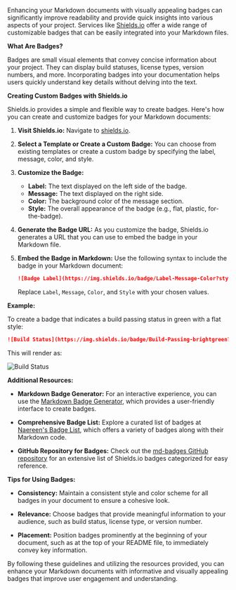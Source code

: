 Enhancing your Markdown documents with visually appealing badges can significantly improve readability and provide quick insights into various aspects of your project. Services like [Shields.io](https://shields.io/) offer a wide range of customizable badges that can be easily integrated into your Markdown files.

**What Are Badges?**

Badges are small visual elements that convey concise information about your project. They can display build statuses, license types, version numbers, and more. Incorporating badges into your documentation helps users quickly understand key details without delving into the text.

**Creating Custom Badges with Shields.io**

Shields.io provides a simple and flexible way to create badges. Here's how you can create and customize badges for your Markdown documents:

1. **Visit Shields.io:** Navigate to [shields.io](https://shields.io/).

2. **Select a Template or Create a Custom Badge:** You can choose from existing templates or create a custom badge by specifying the label, message, color, and style.

3. **Customize the Badge:**
   - **Label:** The text displayed on the left side of the badge.
   - **Message:** The text displayed on the right side.
   - **Color:** The background color of the message section.
   - **Style:** The overall appearance of the badge (e.g., flat, plastic, for-the-badge).

4. **Generate the Badge URL:** As you customize the badge, Shields.io generates a URL that you can use to embed the badge in your Markdown file.

5. **Embed the Badge in Markdown:** Use the following syntax to include the badge in your Markdown document:

   ```markdown
   ![Badge Label](https://img.shields.io/badge/Label-Message-Color?style=Style)
   ```

   Replace `Label`, `Message`, `Color`, and `Style` with your chosen values.

**Example:**

To create a badge that indicates a build passing status in green with a flat style:

```markdown
![Build Status](https://img.shields.io/badge/Build-Passing-brightgreen?style=flat)
```

This will render as:

![Build Status](https://img.shields.io/badge/Build-Passing-brightgreen?style=flat)

**Additional Resources:**

- **Markdown Badge Generator:** For an interactive experience, you can use the [Markdown Badge Generator](https://markdown-badge-generator.streamlit.app/), which provides a user-friendly interface to create badges. 

- **Comprehensive Badge List:** Explore a curated list of badges at [Naereen's Badge List](https://naereen.github.io/badges/), which offers a variety of badges along with their Markdown code. 

- **GitHub Repository for Badges:** Check out the [md-badges GitHub repository](https://github.com/inttter/md-badges) for an extensive list of Shields.io badges categorized for easy reference. 

**Tips for Using Badges:**

- **Consistency:** Maintain a consistent style and color scheme for all badges in your document to ensure a cohesive look.

- **Relevance:** Choose badges that provide meaningful information to your audience, such as build status, license type, or version number.

- **Placement:** Position badges prominently at the beginning of your document, such as at the top of your README file, to immediately convey key information.

By following these guidelines and utilizing the resources provided, you can enhance your Markdown documents with informative and visually appealing badges that improve user engagement and understanding. 
